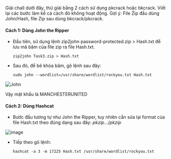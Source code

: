 Giải chall dưới đây, thử giải bằng 2 cách sử dụng pkcrack hoặc bkcrack. Viết lại các bước làm kể cả cách đó không hoạt động.
Gợi ý: File Zip đầu dùng John/Hash, file Zip sau dùng bkcrack/pkcrack.

#### Cách 1: Dùng John the Ripper
-	Đầu tiên, sử dụng lệnh zip2john password-protected.zip > Hash.txt để lưu mã băm của file zip ra file Hash.txt.

		zip2john Task3.zip > Hash.txt

-	Sau đó, để bẻ khóa băm, gõ lệnh sau đây:

		sudo john --wordlist=/usr/share/wordlist/rockyou.txt Hash.txt

![John](https://user-images.githubusercontent.com/103044792/235297166-01958716-5734-4b11-b073-e47a5bbcbc83.png)

Vậy mật khẩu là MANCHESTERUNITED

#### Cách 2: Dùng Hashcat
-   Bước đầu tương tự như John the Ripper, tuy nhiên cần sửa lại format của file Hash.txt theo đúng dạng sau đây: $pkzip$...$/pkzip$

![image](https://user-images.githubusercontent.com/103044792/235297502-3c1222c0-5606-40e0-9a46-fa6e4ce1979f.png)

-   Tiếp theo gõ lệnh:

        hashcat -a 3 -m 17225 Hash.txt /usr/share/wordlist/rockyou.txt
        

